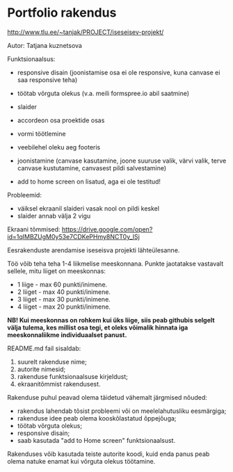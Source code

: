 # Portfolio rakendus

http://www.tlu.ee/~tanjak/PROJECT/iseseisev-projekt/

Autor: Tatjana kuznetsova

Funktsionaalsus: 

* responsive disain (joonistamise osa ei ole responsive, kuna canvase ei saa responsive teha)
* töötab võrguta olekus (v.a. meili formspree.io abil saatmine)
* slaider
* accordeon osa proektide osas
* vormi töötlemine
* veebilehel oleku aeg footeris
* joonistamine (canvase kasutamine, joone suuruse valik, värvi valik, terve canvase kustutamine, canvasest pildi salvestamine)

* add to home screen on lisatud, aga ei ole testitud!

Probleemid: 
* väiksel ekraanil slaideri vasak nool on pildi keskel
* slaider annab välja 2 vigu

Ekraani tõmmised: https://drive.google.com/open?id=1qIMBZUgM0y53e7CDKePHmy8NCT0y_ISj


Eesrakenduste arendamise iseseisva projekti lähteülesanne. 

Töö võib teha teha 1-4 liikmelise meeskonnana. Punkte jaotatakse vastavalt sellele, mitu liiget on meeskonnas:
* 1 liige - max 60 punkti/inimene.
* 2 liiget - max 40 punkti/inimene.
* 3 liiget - max 30 punkti/inimene.
* 4 liiget - max 20 punkti/inimene.

**NB! Kui meeskonnas on rohkem kui üks liige, siis peab githubis selgelt välja tulema, kes millist osa tegi, et oleks võimalik hinnata iga meeskonnaliikme individuaalset panust.**

README.md fail sisaldab:
1. suurelt rakenduse nime;
1. autorite nimesid;
1. rakenduse funktsionaalsuse kirjeldust;
1. ekraanitõmmist rakendusest.

Rakenduse puhul peavad olema täidetud vähemalt järgmised nõuded:
  * rakendus lahendab tõsist probleemi või on meelelahutusliku eesmärgiga; 
  * rakenduse idee peab olema kooskõlastatud õppejõuga;
  * töötab võrguta olekus;
  * responsive disain;
  * saab kasutada "add to Home screen" funktsionaalsust.

Rakenduses võib kasutada teiste autorite koodi, kuid enda panus peab olema natuke enamat kui võrguta olekus töötamine. 
